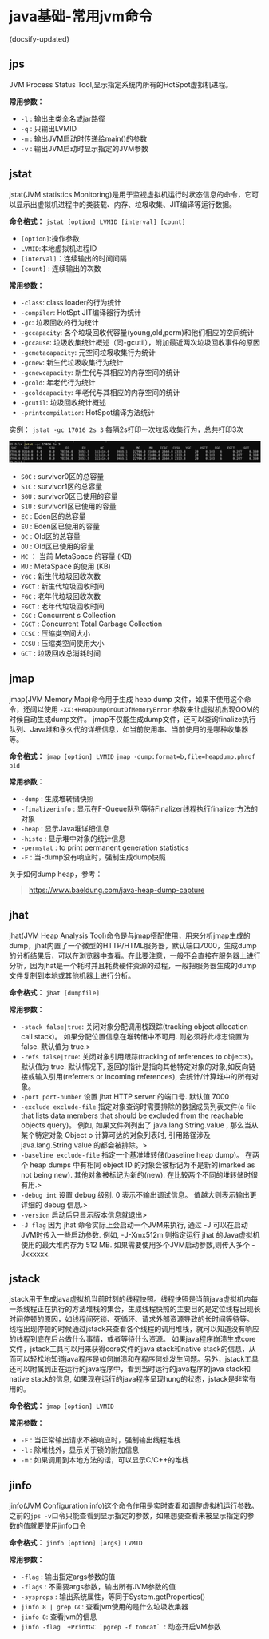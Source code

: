 # java基础-常用jvm命令
{docsify-updated}

## jps
JVM Process Status Tool,显示指定系统内所有的HotSpot虚拟机进程。

**常用参数：**
+ `-l` : 输出主类全名或jar路径
+ `-q` : 只输出LVMID
+ `-m` : 输出JVM启动时传递给main()的参数
+ `-v` : 输出JVM启动时显示指定的JVM参数

## jstat
jstat(JVM statistics Monitoring)是用于监视虚拟机运行时状态信息的命令，它可以显示出虚拟机进程中的类装载、内存、垃圾收集、JIT编译等运行数据。

**命令格式：**
`jstat [option] LVMID [interval] [count]`
+ `[option]`:操作参数
+ `LVMID`:本地虚拟机进程ID
+ `[interval]`：连续输出的时间间隔
+ `[count]` : 连续输出的次数

**常用参数：**
+ `-class`: class loader的行为统计
+ `-compiler`: HotSpt JIT编译器行为统计
+ `-gc`: 垃圾回收的行为统计
+ `-gccapacity`: 各个垃圾回收代容量(young,old,perm)和他们相应的空间统计
+ `-gccause`: 垃圾收集统计概述（同-gcutil），附加最近两次垃圾回收事件的原因
+ `-gcmetacapacity`: 元空间垃圾收集行为统计
+ `-gcnew`: 新生代垃圾收集行为统计
+ `-gcnewcapacity`: 新生代与其相应的内存空间的统计
+ `-gcold`: 年老代行为统计
+ `-gcoldcapacity`:  年老代与其相应的内存空间的统计
+ `-gcutil`: 垃圾回收统计概述
+ `-printcompilation`: HotSpot编译方法统计

实例： `jstat -gc 17016 2s 3` 每隔2s打印一次垃圾收集行为，总共打印3次
<center>
<img src="pics/jstat-gc.png">
</center>

+ `S0C` : survivor0区的总容量
+ `S1C` : survivor1区的总容量
+ `S0U` : survivor0区已使用的容量
+ `S1U` : survivor1区已使用的容量
+ `EC` : Eden区的总容量
+ `EU` : Eden区已使用的容量
+ `OC` : Old区的总容量
+ `OU` : Old区已使用的容量
+ `MC` ： 当前 MetaSpace 的容量 (KB)
+ `MU` : MetaSpace 的使用 (KB)
+ `YGC` : 新生代垃圾回收次数
+ `YGCT` : 新生代垃圾回收时间
+ `FGC` : 老年代垃圾回收次数
+ `FGCT` : 老年代垃圾回收时间
+ `CGC` :  Concurrent s Collection
+ `CGCT` : Concurrent Total Garbage Collection
+ `CCSC` : 压缩类空间大小
+ `CCSU` : 压缩类空间使用大小
+ `GCT` : 垃圾回收总消耗时间

## jmap
jmap(JVM Memory Map)命令用于生成 heap dump 文件，如果不使用这个命令，还阔以使用 `-XX:+HeapDumpOnOutOfMemoryError` 参数来让虚拟机出现OOM的时候自动生成dump文件。 jmap不仅能生成dump文件，还可以查询finalize执行队列、Java堆和永久代的详细信息，如当前使用率、当前使用的是哪种收集器等。

**命令格式：**
`jmap [option] LVMID`
`jmap -dump:format=b,file=heapdump.phrof pid`

**常用参数：**
+ `-dump` : 生成堆转储快照
+ `-finalizerinfo` : 显示在F-Queue队列等待Finalizer线程执行finalizer方法的对象
+ `-heap` : 显示Java堆详细信息
+ `-histo` : 显示堆中对象的统计信息
+ `-permstat` : to print permanent generation statistics
+ `-F` : 当-dump没有响应时，强制生成dump快照

关于如何dump heap，参考：
> https://www.baeldung.com/java-heap-dump-capture

## jhat
jhat(JVM Heap Analysis Tool)命令是与jmap搭配使用，用来分析jmap生成的dump，jhat内置了一个微型的HTTP/HTML服务器，默认端口7000，生成dump的分析结果后，可以在浏览器中查看。在此要注意，一般不会直接在服务器上进行分析，因为jhat是一个耗时并且耗费硬件资源的过程，一般把服务器生成的dump文件复制到本地或其他机器上进行分析。

**命令格式：**
`jhat [dumpfile]`

**常用参数：**
+ `-stack false|true`: 关闭对象分配调用栈跟踪(tracking object allocation call stack)。 如果分配位置信息在堆转储中不可用. 则必须将此标志设置为 false. 默认值为 true.>
+ `-refs false|true`: 关闭对象引用跟踪(tracking of references to objects)。 默认值为 true. 默认情况下, 返回的指针是指向其他特定对象的对象,如反向链接或输入引用(referrers or incoming references), 会统计/计算堆中的所有对象。
+ `-port port-number` 设置 jhat HTTP server 的端口号. 默认值 7000
+ `-exclude exclude-file` 指定对象查询时需要排除的数据成员列表文件(a file that lists data members that should be excluded from the reachable objects query)。 例如, 如果文件列列出了 java.lang.String.value , 那么当从某个特定对象 Object o 计算可达的对象列表时, 引用路径涉及 java.lang.String.value 的都会被排除。>
+ `-baseline exclude-file` 指定一个基准堆转储(baseline heap dump)。 在两个 heap dumps 中有相同 object ID 的对象会被标记为不是新的(marked as not being new). 其他对象被标记为新的(new). 在比较两个不同的堆转储时很有用.>
+ `-debug int` 设置 debug 级别. 0 表示不输出调试信息。 值越大则表示输出更详细的 debug 信息.>
+ `-version` 启动后只显示版本信息就退出>
+ `-J flag` 因为 jhat 命令实际上会启动一个JVM来执行, 通过 -J 可以在启动JVM时传入一些启动参数. 例如, -J-Xmx512m 则指定运行 jhat 的Java虚拟机使用的最大堆内存为 512 MB. 如果需要使用多个JVM启动参数,则传入多个 -Jxxxxxx.

## jstack
jstack用于生成java虚拟机当前时刻的线程快照。线程快照是当前java虚拟机内每一条线程正在执行的方法堆栈的集合，生成线程快照的主要目的是定位线程出现长时间停顿的原因，如线程间死锁、死循环、请求外部资源导致的长时间等待等。 线程出现停顿的时候通过jstack来查看各个线程的调用堆栈，就可以知道没有响应的线程到底在后台做什么事情，或者等待什么资源。 如果java程序崩溃生成core文件，jstack工具可以用来获得core文件的java stack和native stack的信息，从而可以轻松地知道java程序是如何崩溃和在程序何处发生问题。另外，jstack工具还可以附属到正在运行的java程序中，看到当时运行的java程序的java stack和native stack的信息, 如果现在运行的java程序呈现hung的状态，jstack是非常有用的。

**命令格式：**
`jmap [option] LVMID`

**常用参数：**
+ `-F` : 当正常输出请求不被响应时，强制输出线程堆栈
+ `-l` : 除堆栈外，显示关于锁的附加信息
+ `-m` : 如果调用到本地方法的话，可以显示C/C++的堆栈

## jinfo
jinfo(JVM Configuration info)这个命令作用是实时查看和调整虚拟机运行参数。 之前的`jps -v`口令只能查看到显示指定的参数，如果想要查看未被显示指定的参数的值就要使用jinfo口令

**命令格式：**
`jinfo [option] [args] LVMID`

**常用参数：**
+ `-flag` : 输出指定args参数的值
+ `-flags` : 不需要args参数，输出所有JVM参数的值
+ `-sysprops` : 输出系统属性，等同于System.getProperties()
+ `jinfo 8 | grep GC`: 查看jvm使用的是什么垃圾收集器
+ `jinfo 8`: 查看jvm的信息
+ ```jinfo -flag  +PrintGC `pgrep -f tomcat` ```: 动态开启VM参数